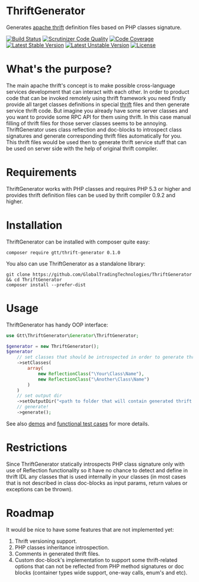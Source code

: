 ThriftGenerator
===============

Generates [apache thrift](http://thrift.apache.org/) definition files based on PHP classes signature.

[![Build Status](https://travis-ci.org/GlobalTradingTechnologies/ThriftGenerator.svg?branch=master)](https://travis-ci.org/GlobalTradingTechnologies/ThriftGenerator)
[![Scrutinizer Code Quality](https://scrutinizer-ci.com/g/GlobalTradingTechnologies/ThriftGenerator/badges/quality-score.png?b=master)](https://scrutinizer-ci.com/g/GlobalTradingTechnologies/ThriftGenerator/?branch=master)
[![Code Coverage](https://scrutinizer-ci.com/g/GlobalTradingTechnologies/ThriftGenerator/badges/coverage.png?b=master)](https://scrutinizer-ci.com/g/GlobalTradingTechnologies/ThriftGenerator/?branch=master)
[![Latest Stable Version](https://poser.pugx.org/gtt/thrift-generator/v/stable.svg)](https://packagist.org/packages/gtt/thrift-generator)
[![Latest Unstable Version](https://poser.pugx.org/gtt/thrift-generator/v/unstable.svg)](https://packagist.org/packages/gtt/thrift-generator)
[![License](https://poser.pugx.org/gtt/thrift-generator/license.svg)](https://packagist.org/packages/gtt/thrift-generator)

What's the purpose?
===================

The main apache thrift's concept is to make possible cross-language services development that can interact with each other.
In order to product code that can be invoked remotely using thrift framework you need firstly provide all target classes
definitions in special [thrift](http://thrift.apache.org/docs/idl) files and then generate service thrift code.
But imagine you already have some server classes and you want to provide some RPC API for them using thrift. In this case manual filling of thrift files for those server classes seems to be annoying.
ThriftGenerator uses class reflection and doc-blocks to introspect class signatures and generate corresponding thrift files automatically for you. This thrift files would be used then to generate thrift service stuff that can be used on server side with the help of original thrift compiler.

Requirements
===================

ThriftGenerator works with PHP classes and requires PHP 5.3 or higher and provides thrift definition files
can be used by thrift compiler 0.9.2 and higher.

Installation
===================

ThriftGenerator can be installed with composer quite easy:
```
composer require gtt/thrift-generator 0.1.0
```
You also can use ThriftGenerator as a standalone library:
```
git clone https://github.com/GlobalTradingTechnologies/ThriftGenerator && cd ThriftGenerator
composer install --prefer-dist
```

Usage
===================

ThriftGenerator has handy OOP interface:

```php
use Gtt\ThriftGenerator\Generator\ThriftGenerator;

$generator = new ThriftGenerator();
$generator
    // set classes that should be introspected in order to generate thrift definition files
    ->setClasses(
        array(
            new ReflectionClass("\Your\Class\Name"),
            new ReflectionClass("\Another\Class\Name")
        )
    )
    // set output dir
    ->setOutputDir("<path to folder that will contain generated thrift definitions>")
    // generate!
    ->generate();
```

See also [demos](demos) and [functional test cases](tests/Fixtures) for more details.

Restrictions
===================

Sinсe ThriftGenerator statically introspects PHP class signature only with use of Reflection functionality so it have no chance to detect and define in thrift IDL any classes that is used 
internally in your classes (in most cases that is not described in class doc-blocks as input params, 
return values or exceptions can be thrown).

Roadmap
===================

It would be nice to have some features that are not implemented yet:

1. Thrift versioning support.
2. PHP classes inheritance introspection.
3. Comments in generated thrift files.
4. Custom doc-block's implementation to support some thrift-related options that can not be reflected from PHP method signatures or doc blocks (container types wide support, one-way calls, enum's and etc).